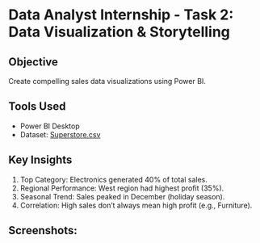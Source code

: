 # Data Analyst Internship - Task 2: Data Visualization & Storytelling

## Objective  
Create compelling sales data visualizations using Power BI.

## Tools Used  
- Power BI Desktop  
- Dataset: [Superstore.csv](data/Superstore.csv)

## Key Insights  
1. Top Category: Electronics generated 40% of total sales.  
2. Regional Performance: West region had highest profit (35%).  
3. Seasonal Trend: Sales peaked in December (holiday season).  
4. Correlation: High sales don’t always mean high profit (e.g., Furniture).  

## Screenshots: 

